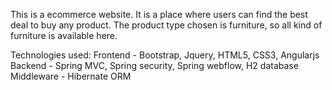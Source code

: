 This is a ecommerce website. It is a place where users can find the best deal to buy any product. 
The product type chosen is furniture, so all kind of furniture is available here. 

Technologies used:
Frontend - Bootstrap, Jquery, HTML5, CSS3, Angularjs
Backend - Spring MVC, Spring security, Spring webflow, H2 database
Middleware - Hibernate ORM
